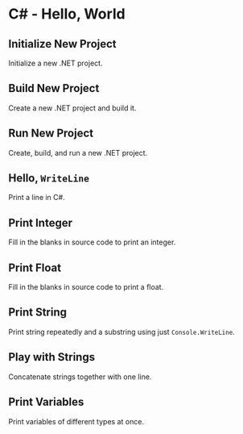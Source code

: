 # C# - Hello, World

## Initialize New Project
Initialize a new .NET project.

## Build New Project
Create a new .NET project and build it.

## Run New Project
Create, build, and run a new .NET project.

## Hello, `WriteLine`
Print a line in C#.

## Print Integer
Fill in the blanks in source code to print an integer.

## Print Float
Fill in the blanks in source code to print a float.

## Print String
Print string repeatedly and a substring using just `Console.WriteLine`.

## Play with Strings
Concatenate strings together with one line.

## Print Variables
Print variables of different types at once.

